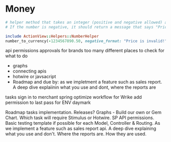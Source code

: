 # Money

```ruby
# helper method that takes an integer (positive and negative allowed) and returns the number as a price string.
# If the number is negative, it should return a message that says "Price is invalid!"

include ActionView::Helpers::NumberHelper
number_to_currency(-1234567890.50, negative_format: "Price is invalid!")
```


api permissions
approvals for brands
too many different places to check for what to do
- graphs
- connecting apis
- hotwire or javsacript
- Roadmap and due by:
as we impletment a feature such as sales report. A deep dive explaiinin what you use and dont, where the reports are

tasks
sign in to merchant spring
optimize workflow for Wrike
add permission to last pass for ENV daymark


Roadmap tasks implementation. Releases?
Graphs - Build our own or Gem Chart.
Which task will require Stimulus or Hotwire.
SP API permissions.
Basic testing template if possible for each Model, Controller & Routing.
As we implement a feature such as sales report api. A deep dive explaining what you use and don't. Where the reports are. How they are used.
